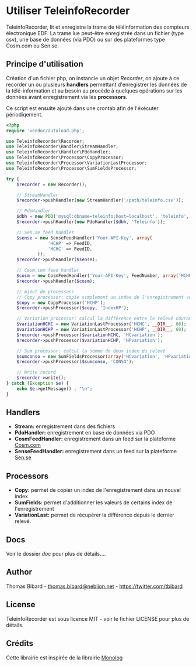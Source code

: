 Utiliser TeleinfoRecorder
=========================

TeleinfoRecorder, lit et enregistre la trame de téléinformation des compteurs électronique EDF.
La trame lue peut-être enregistrée dans un fichier (type csv), une base de données (via PDO) 
ou sur des plateformes type Cosm.com ou Sen.se.

Principe d'utilisation
----------------------
Création d'un fichier php, on instancie un objet _Recorder_, on ajoute à ce recorder un ou plusieurs
**handlers** permettant d'enregistrer les données de la télé-information et au besoin au procède à quelques
opérations sur les données avant enregistrement via les **processors**.

Ce script est ensuite ajouté dans une crontab afin de l'éxécuter périodiqement.

```php
<?php
require 'vendor/autoload.php';

use TeleinfoRecorder\Recorder;
use TeleinfoRecorder\Handler\StreamHandler;
use TeleinfoRecorder\Handler\PdoHandler;
use TeleinfoRecorder\Processor\CopyProcessor;
use TeleinfoRecorder\Processor\VariationLastProcessor;
use TeleinfoRecorder\Processor\SumFieldsProcessor;

try {
    $recorder = new Recorder();

    // StreamHandler
    $recorder->pushHandler(new StreamHandler('/path/teleinfo.csv'));

    // PdoHandler
    $dbh = new PDO('mysql:dbname=teleinfo;host=localhost', 'teleinfo', 'teleinfo-password');
    $recorder->pushHandler(new PdoHandler($dbh, 'Teleinfo'));

    // Sen.se feed handler
    $sense = new SenseFeedHandler('Your-API-Key', array(
                'HCHP' => FeedID,
                'HCHC' => FeedID,
            ));
    $recorder->pushHandler($sense);

    // Cosm.com feed handler
    $cosm = new CosmFeedHandler('Your-API-Key', FeedNumber, array('HCHP', 'HCHC', 'CONSO'));
    $recorder->pushHandler($cosm);

    // Ajout de processors
    // Copy processor: copie simplement un index de l'enregistrement vers un autre index
    $copy = new CopyProcessor('HCHP');
    $recorder->pushProcessor($copy, 'IndexHP');

    // Variation processor: calcul la différence entre le relevé courant et le précédent
    $variationHCHC = new VariationLastProcessor('HCHC', __DIR__, 60);
    $variationHCHP = new VariationLastProcessor('HCHP', __DIR__, 60);
    $recorder->pushProcessor($variationHCHC, 'HCvariation');
    $recorder->pushProcessor($variationHCHP, 'HPvariation');

    // Sum processor: calcul la somme de deux index du relevé
    $sumconso = new SumFieldsProcessor(array('HCvariation', 'HPvariation'));
    $recorder->pushProcessor($sumconso, 'CONSO');

    // Write record
    $recorder->write();
} catch (Exception $e) {
    echo $e->getMessage() . "\n";
}

```

## Handlers

* **Stream:** enregistrement dans des fichiers
* **PdoHandler:** enregistrement en base de données via PDO
* **CosmFeedHandler:** enregistrement dans un feed sur la plateforme [Cosm.com](https://cosm.com/)
* **SenseFeedHandler:** enregistrement dans un feed sur la plateforme [Sen.se](http://open.sen.se/)

## Processors

* **Copy:** permet de copier un index de l'enregistrement dans un nouvel index
* **SumFields:** permet d'additionner les valeurs de certains index de l'enregistrement
* **VariationLast:** permet de récupérer la différence depuis le dernier relevé.

Docs
----
Voir le dossier _doc_ pour plus de détails....

Author
------
Thomas Bibard - thomas.bibard@neblion.net - https://twitter.com/tbibard

License
-------
TeleinfoRecorder est sous licence MIT - voir le fichier LICENSE pour plus de détails.

Crédits
-------
Cette librairie est inspirée de la librairie [Monolog](https://github.com/Seldaek/monolog)
